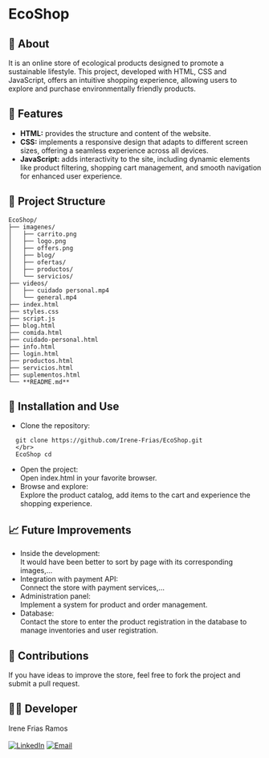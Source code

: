 # EcoShop
## 📖 About
It is an online store of ecological products designed to promote a sustainable lifestyle. This project, developed with HTML, CSS and JavaScript, offers an intuitive shopping experience, allowing users to explore and purchase environmentally friendly products.

## 🌟 Features
- **HTML:** provides the structure and content of the website.
- **CSS:** implements a responsive design that adapts to different screen sizes, offering a seamless experience across all devices.
- **JavaScript:** adds interactivity to the site, including dynamic elements like product filtering, shopping cart management, and smooth navigation for enhanced user experience.

## 📁 Project Structure
```
EcoShop/
├── imagenes/
│   ├── carrito.png
│   ├── logo.png
│   ├── offers.png
│   ├── blog/
│   ├── ofertas/
│   ├── productos/
│   └── servicios/
├── videos/
│   ├── cuidado personal.mp4
│   └── general.mp4
├── index.html
├── styles.css
├── script.js
├── blog.html
├── comida.html
├── cuidado-personal.html
├── info.html
├── login.html
├── productos.html
├── servicios.html
├── suplementos.html
└── **README.md** 
```

## 🚀 Installation and Use
- Clone the repository:
  </br>
```
  git clone https://github.com/Irene-Frias/EcoShop.git
  </br>
  EcoShop cd
  ```
- Open the project:
  </br>Open index.html in your favorite browser.
- Browse and explore:
  </br> Explore the product catalog, add items to the cart and experience the shopping experience.

## 📈 Future Improvements
- Inside the development:
  </br>It would have been better to sort by page with its corresponding images,...
- Integration with payment API:
  </br>Connect the store with payment services,...
- Administration panel:
  </br>Implement a system for product and order management.
- Database:
  </br>Contact the store to enter the product registration in the database to manage inventories and user registration.

## 📝 Contributions
If you have ideas to improve the store, feel free to fork the project and submit a pull request.

## 👩‍💻 Developer
Irene Frias Ramos
<br> </br>
[![LinkedIn](https://img.shields.io/badge/LinkedIn-0077B5?style=for-the-badge&logo=linkedin&logoColor=white)](https://www.linkedin.com/in/IreneFrías/)
[![Email](https://img.shields.io/badge/Email-D14836?style=for-the-badge&logo=gmail&logoColor=white)](mailto:irene15frias@gmail.com)
